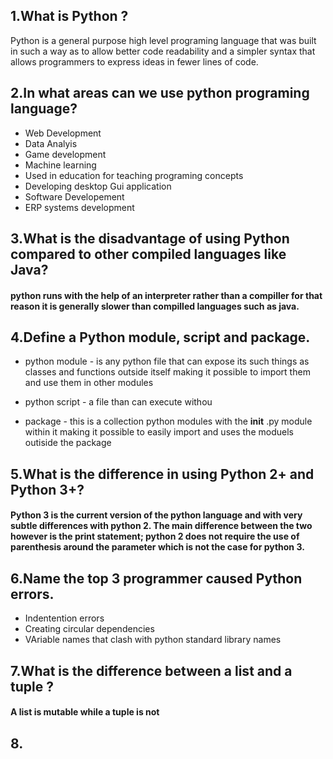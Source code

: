
## 1.What is Python ?
Python is a general purpose high level programing language that was built in such a way as to allow better code readability and a simpler syntax that allows programmers to express ideas in fewer lines of code.

## 2.In what areas can we use python programing language?
* Web Development 
* Data Analyis 
* Game development 
* Machine learning
* Used in education for teaching programing concepts
* Developing desktop Gui application
* Software Developement
* ERP systems development

## 3.What is the disadvantage of using Python compared to other compiled languages like Java?
#### python runs with the help of an interpreter rather than a compiller for that reason it is generally slower than compilled languages such as java.

## 4.Define a Python module, script and package.
* python module - is any python file that can expose its such things as classes and functions outside itself making it possible to import them and use them in other modules

* python script - a file than can execute withou

* package - this is a collection python modules with the __init__ .py module within it making it possible to easily import and uses the moduels outiside the package

## 5.What is the difference in using Python 2+ and Python 3+?

#### Python 3 is the current version of the python language and with very subtle differences with python 2. The main difference between the two however is the print statement; python 2 does not require the use of parenthesis around the parameter which is not the case for python 3.

## 6.Name the top 3 programmer caused Python errors.
* Indentention errors
* Creating circular dependencies
* VAriable names that clash with python standard library names

## 7.What is the difference between a list and a tuple ?
#### A list is mutable while a tuple is not

## 8.



